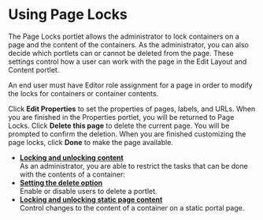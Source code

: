 # Using Page Locks



The Page Locks portlet allows the administrator to lock containers on a page and the content of the containers. As the administrator, you can also decide which portlets can or cannot be deleted from the page. These settings control how a user can work with the page in the Edit Layout and Content portlet.

An end user must have Editor role assignment for a page in order to modify the locks for containers or container contents.

Click **Edit Properties** to set the properties of pages, labels, and URLs. When you are finished in the Properties portlet, you will be returned to Page Locks. Click **Delete this page** to delete the current page. You will be prompted to confirm the deletion. When you are finished customizing the page locks, click **Done** to make the page available.

-   **[Locking and unlocking content](h_mp_lock_content.md)**  
As an administrator, you are able to restrict the tasks that can be done with the contents of a container:
-   **[Setting the delete option](h_mp_lock_delete_option.md)**  
Enable or disable users to delete a portlet.
-   **[Locking and unlocking static page content](h_site_pagelock.md)**  
Control changes to the content of a container on a static portal page.


